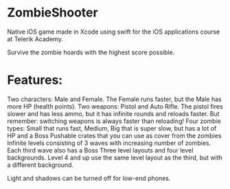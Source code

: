 # ZombieShooter
Native iOS game made in Xcode using swift for the iOS applications course at Telerik Academy.

Survive the zombie hoards with the highest score possible.

# Features:
Two characters: Male and Female. The Female runs faster, but the Male has more HP (health points).
Two weapons: Pistol and Auto Rifle. The pistol fires slower and has less ammo, but it has infinite rounds and reloads faster. But remember: switching weapons is always faster than reloading!
Four zombie types: Small that runs fast, Medium, Big that is super slow, but has a lot of HP and a Boss
Pushable crates that you can use as cover from the zombies
Infinite levels consisting of 3 waves with increasing number of zombies. Each third wave also has a Boss
Three level layouts and four level backgrounds. Level 4 and up use the same level layout as the third, but with a different background.

Light and shadows can be turned off for low-end phones.
